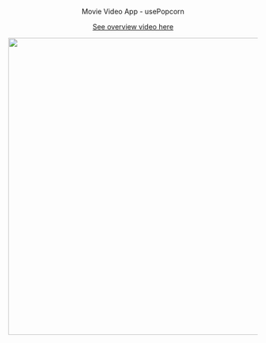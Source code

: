 <div align="center">
  <p>Movie Video App - usePopcorn</p>
  <a href="https://www.loom.com/share/b7b07953eaa747f8aef310d2017dd98c?sid=1d6e12a6-e996-45ba-90ad-20d9588c0f2f">
      <p>See overview video here</p></a>
  <a href="https://www.loom.com/share/b7b07953eaa747f8aef310d2017dd98c?sid=1d6e12a6-e996-45ba-90ad-20d9588c0f2f">
    <img style="width:600px;" src="https://github.com/user-attachments/assets/a7a9ef9d-d37f-4fa6-a88a-5a6dfd0e80b9"/>
  </a>
</div>

